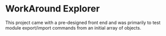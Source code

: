 # WorkAround Explorer

This project came with a pre-designed front end and was primarily to test module export/import commands from an initial array of objects.